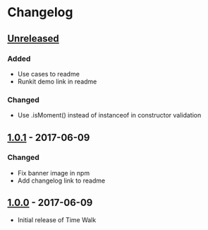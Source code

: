 # Changelog

## [Unreleased][]
### Added
- Use cases to readme
- Runkit demo link in readme

### Changed
- Use .isMoment() instead of instanceof in constructor validation

## [1.0.1][] - 2017-06-09

### Changed
- Fix banner image in npm
- Add changelog link to readme

## [1.0.0][] - 2017-06-09

- Initial release of Time Walk


[Unreleased]: https://github.com/s-taylor/time-walk/compare/v1.0.1...HEAD
[1.0.1]: https://github.com/s-taylor/time-walk/compare/v1.0.0...v1.0.1
[1.0.0]: https://github.com/s-taylor/time-walk/tree/v1.0.0

